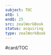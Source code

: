 ```yaml
---
subject: TOC
atQ: 1
endQ: 25
src: zealWorkBook
status: acquiring
type: zealWorkBook
---
```

#card/TOC 

